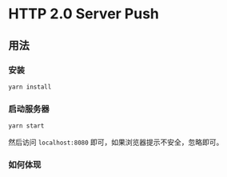 # HTTP 2.0 Server Push

## 用法

### 安装

```bash
yarn install
```

### 启动服务器

```bash
yarn start
```

然后访问 `localhost:8080` 即可，如果浏览器提示不安全，忽略即可。

### 如何体现
